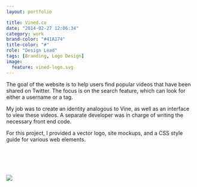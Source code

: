 ```yaml
---
layout: portfolio

title: Vined.co
date: "2014-02-27 12:06:34"
category: work
brand-color: "#41A274"
title-color: "#"
role: "Design Lead"
tags: [Branding, Logo Design]
image:
  feature: vined-logo.svg
---
```

The goal of the website is to help users find popular videos that have been shared on Twitter. The focus is on the search feature, which can look for either a username or a tag.

My job was to create an identity analogous to Vine, as well as an interface to view these videos. A separate developer was in charge of writing the necessary front end code.

For this project, I provided a <span class="highlight">vector logo, site mockups, and a CSS style guide for various web elements</span>.

<img src="http://coletownsend.com/content/vined/logo-portf.svg" style="box-shadow: none; margin: 72px auto;">

